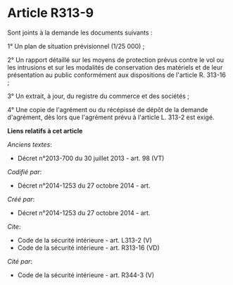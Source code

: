 # Article R313-9

Sont joints à la demande les documents suivants : 

1° Un plan de situation prévisionnel (1/25 000) ; 

2° Un rapport détaillé sur les moyens de protection prévus contre le vol ou les intrusions et sur les modalités de
conservation des matériels et de leur présentation au public conformément aux dispositions de l'article R. 313-16 ; 

3° Un extrait, à jour, du registre du commerce et des sociétés ; 

4° Une copie de l'agrément ou du récépissé de dépôt de la demande d'agrément, dès lors que l'agrément prévu à l'article L.
313-2 est exigé.

**Liens relatifs à cet article**

_Anciens textes_:

  - Décret n°2013-700 du 30 juillet 2013 - art. 98 (VT)

_Codifié par_:

  - Décret n°2014-1253 du 27 octobre 2014 - art.

_Créé par_:

  - Décret n°2014-1253 du 27 octobre 2014 - art.

_Cite_:

  - Code de la sécurité intérieure - art. L313-2 (V)
  - Code de la sécurité intérieure - art. R313-16 (VD)

_Cité par_:

  - Code de la sécurité intérieure - art. R344-3 (V)
